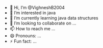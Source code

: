 - 👋 Hi, I’m @VighneshB2004
- 👀 I’m interested in java
- 🌱 I’m currently learning java data structures
- 💞️ I’m looking to collaborate on ...
- 📫 How to reach me ...
- 😄 Pronouns: ...
- ⚡ Fun fact: ...

<!---
VighneshB2004/VighneshB2004 is a ✨ special ✨ repository because its `README.md` (this file) appears on your GitHub profile.
You can click the Preview link to take a look at your changes.
--->
